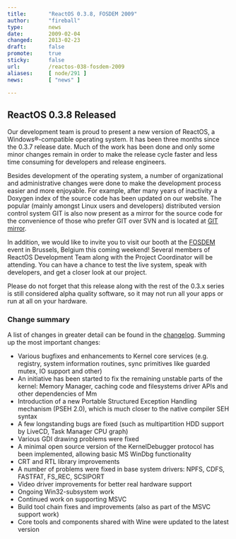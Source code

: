 ```yaml
---
title:       "ReactOS 0.3.8, FOSDEM 2009"
author:      "fireball"
type:        news
date:        2009-02-04
changed:     2013-02-23
draft:       false
promote:     true
sticky:      false
url:         /reactos-038-fosdem-2009
aliases:     [ node/291 ]
news:        [ "news" ]

---
```


<h2>ReactOS 0.3.8 Released</h2>
<p>
Our development team is proud to present a new version of ReactOS, a Windows®-compatible operating system. It has been three months since the 0.3.7 release date. Much of the work has been done and only some minor changes remain in order to make the release cycle faster and less time consuming for developers and release engineers.
</p>
<p>
Besides development of the operating system, a number of organizational and administrative changes were done to make the development process easier and more enjoyable. For example, after many years of inactivity a Doxygen index of the source code has been updated on our website. The popular (mainly amongst Linux users and developers) distributed version control system GIT is also now present as a mirror for the source code for the convenience of those who prefer GIT over SVN and is located at <a href="http://git.reactos.org">GIT mirror</a>.
</p>
<p>
In addition, we would like to invite you to visit our booth at the <a href="http://www.fosdem.org">FOSDEM</a> event in Brussels, Belgium this coming weekend! Several members of ReactOS Development Team along with the Project Coordinator will be attending. You can have a chance to test the live system, speak with developers, and get a closer look at our project.
</p>
<p>
Please do not forget that this release along with the rest of the 0.3.x series is still considered alpha quality software, so it may not run all your apps or run at all on your hardware.
</p>
<h3>Change summary</h3>A list of changes in greater detail can be found in the <a href="../wiki/index.php/ChangeLog-0.3.8">changelog</a>. Summing up the most important changes:
<ul>
       <li>Various bugfixes and enhancements to Kernel core services (e.g. registry, system information routines, sync primitives like guarded mutex, IO support and other)</li>
       <li>An initiative has been started to fix the remaining unstable parts of the kernel: Memory Manager, caching code and filesystems driver APIs and other dependencies of Mm</li>
       <li>Introduction of a new Portable Structured Exception Handling mechanism (PSEH 2.0), which is much closer to the native compiler SEH syntax</li>
       <li>A few longstanding bugs are fixed (such as multipartition HDD support by LiveCD, Task Manager CPU graph) </li>
       <li>Various GDI drawing problems were fixed</li>
       <li>A minimal open source version of the KernelDebugger protocol has been implemented, allowing basic MS WinDbg functionality</li>
       <li>CRT and RTL library improvements</li>
       <li>A number of problems were fixed in base system drivers: NPFS, CDFS, FASTFAT, FS_REC, SCSIPORT</li>
       <li>Video driver improvements for better real hardware support</li>
       <li>Ongoing Win32-subsystem work</li>
       <li>Continued work on supporting MSVC</li>
       <li>Build tool chain fixes and improvements (also as part of the MSVC support work) </li>
       <li>Core tools and components shared with Wine were updated to the latest version</li>
</ul>

